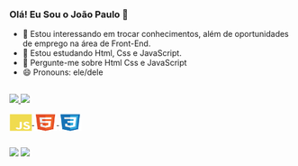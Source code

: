 ### Olá! Eu Sou o João Paulo 👋

- 👀 Estou interessando em trocar conhecimentos, além de oportunidades de emprego na área de Front-End. 
- 🌱 Estou estudando Html, Css e JavaScript.
- 💬 Pergunte-me sobre Html Css e JavaScript
- 😄 Pronouns: ele/dele
  
##
<div>
  <a href="https://github.com/jplgomes">
  <img height="140em" src=https://github-readme-stats.vercel.app/api?username=jplgomes&show_icons=true&theme=transparent/>
  <img height="140em" src=https://github-readme-stats.vercel.app/api/top-langs/?username=jplgomes&exclude_repo=github-readme-stats.github.io)/>
</div>
  <div style="display: inline_block"><br>
  <img align="center" alt="Dev-Js" height="30" width="40" src="https://raw.githubusercontent.com/devicons/devicon/master/icons/javascript/javascript-plain.svg">
  <img align="center" alt="Dev-HTML" height="30" width="40" src="https://raw.githubusercontent.com/devicons/devicon/master/icons/html5/html5-original.svg">
  <img align="center" alt="Dev-CSS" height="30" width="40" src="https://raw.githubusercontent.com/devicons/devicon/master/icons/css3/css3-original.svg">
 
    
</div>
  
 ##
  
  <div> 
  <a href = "jplgomes@hotmail.com"><img src="https://img.shields.io/badge/-Gmail-%23333?style=for-the-badge&logo=gmail&logoColor=white" target="_blank"></a>
  <a href="AQUI VAI O LINK DO LINKEDIM" target="_blank"><img src="https://img.shields.io/badge/-LinkedIn-%230077B5?style=for-the-badge&logo=linkedin&logoColor=white" target="_blank"></a> 

  </div>

